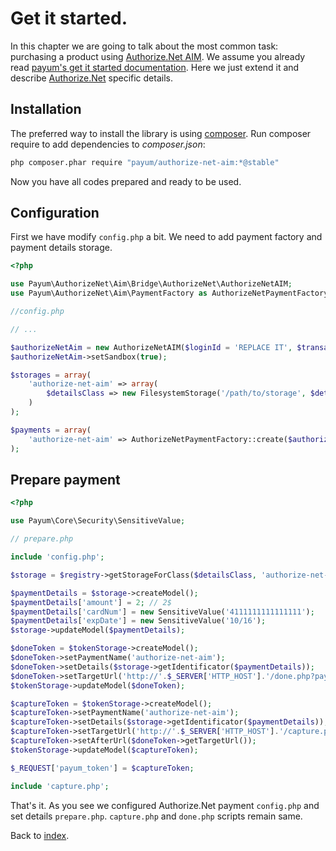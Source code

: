 # Get it started.

In this chapter we are going to talk about the most common task: purchasing a product using [Authorize.Net AIM](http://www.authorize.net/).
We assume you already read [payum's get it started documentation](https://github.com/Payum/Payum/blob/master/docs/get-it-started.md).
Here we just extend it and describe [Authorize.Net](http://www.authorize.net/) specific details.

## Installation

The preferred way to install the library is using [composer](http://getcomposer.org/).
Run composer require to add dependencies to _composer.json_:

```bash
php composer.phar require "payum/authorize-net-aim:*@stable"
```

Now you have all codes prepared and ready to be used.

## Configuration

First we have modify `config.php` a bit.
We need to add payment factory and payment details storage.

```php
<?php

use Payum\AuthorizeNet\Aim\Bridge\AuthorizeNet\AuthorizeNetAIM;
use Payum\AuthorizeNet\Aim\PaymentFactory as AuthorizeNetPaymentFactory;

//config.php

// ...

$authorizeNetAim = new AuthorizeNetAIM($loginId = 'REPLACE IT', $transactionKey = 'REPLACE IT');
$authorizeNetAim->setSandbox(true);

$storages = array(
    'authorize-net-aim' => array(
        $detailsClass => new FilesystemStorage('/path/to/storage', $detailsClass)
    )
);

$payments = array(
    'authorize-net-aim' => AuthorizeNetPaymentFactory::create($authorizeNetAim)
);
```

## Prepare payment

```php
<?php

use Payum\Core\Security\SensitiveValue;

// prepare.php

include 'config.php';

$storage = $registry->getStorageForClass($detailsClass, 'authorize-net-aim');

$paymentDetails = $storage->createModel();
$paymentDetails['amount'] = 2; // 2$
$paymentDetails['cardNum'] = new SensitiveValue('4111111111111111');
$paymentDetails['expDate'] = new SensitiveValue('10/16');
$storage->updateModel($paymentDetails);

$doneToken = $tokenStorage->createModel();
$doneToken->setPaymentName('authorize-net-aim');
$doneToken->setDetails($storage->getIdentificator($paymentDetails));
$doneToken->setTargetUrl('http://'.$_SERVER['HTTP_HOST'].'/done.php?payum_token='.$doneToken->getHash());
$tokenStorage->updateModel($doneToken);

$captureToken = $tokenStorage->createModel();
$captureToken->setPaymentName('authorize-net-aim');
$captureToken->setDetails($storage->getIdentificator($paymentDetails));
$captureToken->setTargetUrl('http://'.$_SERVER['HTTP_HOST'].'/capture.php?payum_token='.$captureToken->getHash());
$captureToken->setAfterUrl($doneToken->getTargetUrl());
$tokenStorage->updateModel($captureToken);

$_REQUEST['payum_token'] = $captureToken;

include 'capture.php';
```

That's it. As you see we configured Authorize.Net payment `config.php` and set details `prepare.php`.
`capture.php` and `done.php` scripts remain same.

Back to [index](index.md).